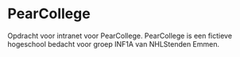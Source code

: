 # PearCollege

Opdracht voor intranet voor PearCollege. PearCollege is een fictieve hogeschool bedacht voor groep INF1A van NHLStenden Emmen. 